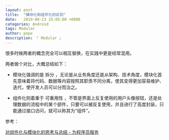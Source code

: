 ```yaml
---
layout: post
title:  "模块化和组件化的区别"
date:   2019-08-23 15:05:00 +0800
categories: Android
tags: Modular
author: pepe
description: 『 Modular 』
---
```


很多时候两者的概念完全可以相互替换，在实践中更是经常混用。

两者做个对比，大概总结如下：

* 模块化强调的是 拆分 ，无论是从业务角度还是从架构、技术角度，模块化首先意味着将代码、数据等内容按照其职责不同分离，使其变得更加容易维护、迭代，使开发人员可以分而治之。

* 组件化则着重于 可重用性 ，不管是界面上反复使用的用户头像按钮，还是处理数据的流程中的某个部件，只要可以被反复使用，并且进行了高度封装，只能通过接口访问，就可以称其为“组件”。


参考：

[对组件化与模块化的思考与总结 - 为程序员服务](http://ju.outofmemory.cn/entry/255565)






